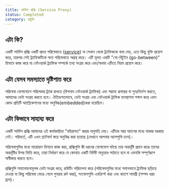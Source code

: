 ```yaml
---
title: সার্ভিস প্রক্সি (Service Proxy)
status: Completed
category: প্রযুক্তি
---
```


## এটা কি?

একটি সার্ভিস প্রক্সি  একটি প্রদত্ত পরিষেবাতে ([service](/service/)) বা সেখান থেকে ট্র্যাফিককে বাধা দেয়, এতে কিছু যুক্তি প্রয়োগ করে, তারপর সেই ট্র্যাফিকটিকে অন্য পরিষেবাতে অগ্রস্থ করে। এটি মূলত একটি "গো-বিটুইন (go-between)" হিসাবে কাজ করে যা নেটওয়ার্ক ট্র্যাফিক সম্পর্কে তথ্য সংগ্রহ করে এবং/অথবা এটিতে নিয়ম প্রয়োগ করে।

## এটা যেসব সমস্যাতে দৃষ্টিপাত করে 

পরিষেবা যোগাযোগে পরিষেবার ট্র্যাক রাখতে (উপনাম নেটওয়ার্ক ট্র্যাফিক) এবং সম্ভাব্য রূপান্তর বা পুনঃনির্দেশ করতে, আমাদের ডেটা সংগ্রহ করতে হবে।
ঐতিহ্যগতভাবে, ডেটা সংগ্রহ এবং নেটওয়ার্ক ট্রাফিক ব্যবস্থাপনা সক্ষম করে এমন কোড প্রতিটি অ্যাপ্লিকেশনের মধ্যে অনুবিদ্ধ(embedded)করা হয়েছিল।

## এটা কিভাবে সাহায্য করে

একটি সার্ভিস প্রক্সি আমাদের এই কার্যকারিতা "বহিরাগত" করার অনুমতি দেয়। এটিকে আর অ্যাপের মধ্যে থাকার দরকার নেই। পরিবর্তে, এটি এখন প্ল্যাটফর্ম স্তরে অনুবিদ্ধ করা হয়েছে (যেখানে আপনার অ্যাপগুলি চলে)।

পরিষেবাগুলির মধ্যে দারোয়ান হিসাবে কাজ করা, প্রক্সিগুলি কী ধরনের যোগাযোগ ঘটছে তার অন্তর্দৃষ্টি প্রদান করে৷ তাদের অন্তর্দৃষ্টির উপর ভিত্তি করে, তারা নির্ধারণ করে যে কোথায় একটি নির্দিষ্ট অনুরোধ পাঠাতে হবে বা এমনকি সম্পূর্ণরূপে অস্বীকার করতে হবে।

প্রক্সিগুলি সমালোচনামূলক ডেটা সংগ্রহ করে, রাউটিং পরিচালনা করে (পরিষেবাগুলির মধ্যে সমানভাবে ট্র্যাফিক ছড়িয়ে দেওয়া বা কিছু পরিষেবা ভেঙে গেলে পুনরায় রুট করা), সংযোগগুলি এনক্রিপ্ট করা এবং ক্যাশে সামগ্রী (সম্পদ খরচ হ্রাস)।

